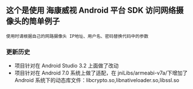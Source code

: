 ## 这个是使用 海康威视 Android 平台 SDK 访问网络摄像头的简单例子
    使用时请根据自己的网路摄像头 IP地址、用户名、密码替换代码中的参数

### 更新历史
- 项目针对在 Android Studio 3.2 上面做了改动
- 项目针对在 Android 7.0 系统上做了适配，在 jniLibs/armeabi-v7a/下增加了
Android 系统下的动态库文件：libcrypto.so,libnativeloader.so,libssl.so
    
    